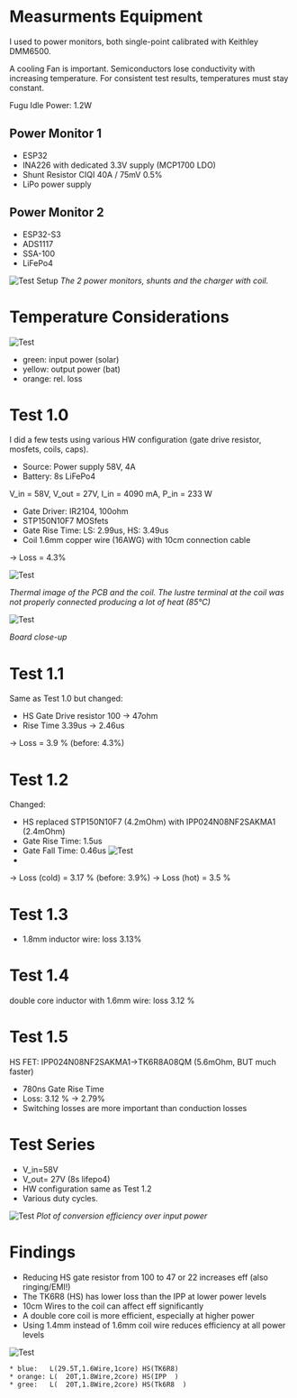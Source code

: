# Measurments Equipment

I used to power monitors, both single-point calibrated with Keithley DMM6500.

A cooling Fan is important. Semiconductors lose conductivity with increasing temperature.
For consistent test results, temperatures must stay constant.

Fugu Idle Power: 1.2W

## Power Monitor 1
- ESP32 
- INA226 with dedicated 3.3V supply (MCP1700 LDO)
- Shunt Resistor CIQI 40A / 75mV 0.5%
- LiPo power supply

## Power Monitor 2
- ESP32-S3
- ADS1117 
- SSA-100
- LiFePo4

![Test Setup](assets/power-test-1/2023-05-04%2016.06.54_anotate.jpg)
*The 2 power monitors, shunts and the charger with coil.*

# Temperature Considerations
![Test](assets/power-test-1/temperature.png)
* green: input power (solar)
* yellow: output power (bat)
* orange: rel. loss


# Test 1.0

I did a few tests using various HW configuration (gate drive resistor, mosfets, coils, caps).

* Source: Power supply 58V, 4A
* Battery: 8s LiFePo4

V_in = 58V,
V_out = 27V,
I_in = 4090 mA,
P_in = 233 W

- Gate Driver: IR2104, 100ohm
- STP150N10F7 MOSfets
- Gate Rise Time: LS: 2.99us, HS: 3.49us
- Coil 1.6mm copper wire (16AWG) with 10cm connection cable 

-> Loss = 4.3%


![Test](assets/power-test-1/TR000087.JPG)

*Thermal image of the PCB and the coil. The lustre terminal at the coil was not properly connected producing a lot of heat (85°C)*

![Test](assets/power-test-1/TR000088.JPG)

*Board close-up*

# Test 1.1
Same as Test 1.0 but changed:
* HS Gate Drive resistor 100 -> 47ohm
* Rise Time 3.39us -> 2.46us

-> Loss = 3.9 % (before: 4.3%)

# Test 1.2
Changed:
* HS replaced STP150N10F7 (4.2mOhm) with IPP024N08NF2SAKMA1 (2.4mOhm) 
* Gate Rise Time: 1.5us
* Gate Fall Time: 0.46us
![Test](assets/power-test-1/test1.1_vg_IPP.png)
* 
-> Loss (cold) = 3.17 %  (before: 3.9%)
-> Loss (hot)  = 3.5 %

# Test 1.3
* 1.8mm inductor wire: loss 3.13%

# Test 1.4
double core inductor with 1.6mm wire: loss 3.12 %

# Test 1.5
HS FET: IPP024N08NF2SAKMA1->TK6R8A08QM (5.6mOhm, BUT much faster)
- 780ns Gate Rise Time
- Loss: 3.12 % -> 2.79%
- Switching losses are more important than conduction losses


# Test Series

* V_in=58V
* V_out= 27V (8s lifepo4)
* HW configuration same as Test 1.2
* Various duty cycles.


![Test](assets/power-test-1/eff%20over%20P_in.svg)
*Plot of conversion efficiency over input power*




# Findings

- Reducing HS gate resistor from 100 to 47 or 22 increases eff (also ringing/EMI!)
- The TK6R8 (HS) has lower loss than the IPP at lower power levels
- 10cm Wires to the coil can affect eff significantly
- A double core coil is more efficient, especially at higher power
- Using 1.4mm instead of 1.6mm coil wire reduces efficiency at all power levels 

![Test](assets/power-test-1/dcdc-configs-eff.svg)
```
* blue:   L(29.5T,1.6Wire,1core) HS(TK6R8)
* orange: L(  20T,1.8Wire,2core) HS(IPP  ) 
* gree:   L(  20T,1.8Wire,2core) HS(Tk6R8  ) 
``` 
